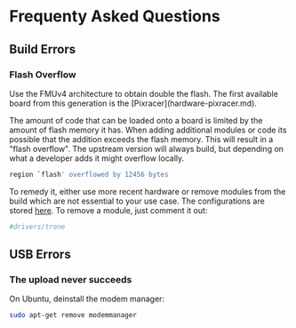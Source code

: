 # Frequenty Asked Questions


## Build Errors

### Flash Overflow

<aside class="tip">
Use the FMUv4 architecture to obtain double the flash. The first available board from this generation is the [Pixracer](hardware-pixracer.md).
</aside>

The amount of code that can be loaded onto a board is limited by the amount of flash memory it has. When adding additional modules or code its possible that the addition exceeds the flash memory. This will result in a "flash overflow". The upstream version will always build, but depending on what a developer adds it might overflow locally.

<div class="host-code"></div>

```sh
region `flash' overflowed by 12456 bytes
```

To remedy it, either use more recent hardware or remove modules from the build which are not essential to your use case. The configurations are stored [here](https://github.com/PX4/Firmware/tree/master/cmake/configs). To remove a module, just comment it out:

<div class="host-code"></div>

```cmake
#drivers/trone
```

## USB Errors

### The upload never succeeds

On Ubuntu, deinstall the modem manager:

```sh
sudo apt-get remove modemmanager
```
